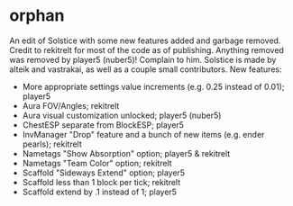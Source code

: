# orphan
An edit of Solstice with some new features added and garbage removed. Credit to rekitrelt for most of the code as of publishing.
Anything removed was removed by player5 (nuber5)! Complain to him.
Solstice is made by alteik and vastrakai, as well as a couple small contributors.
New features:
- More appropriate settings value increments (e.g. 0.25 instead of 0.01); player5
- Aura FOV/Angles; rekitrelt
- Aura visual customization unlocked; player5 (nuber5)
- ChestESP separate from BlockESP; player5 
- InvManager "Drop" feature and a bunch of new items (e.g. ender pearls); rekitrelt
- Nametags "Show Absorption" option; player5 & rekitrelt
- Nametags "Team Color" option; rekitrelt
- Scaffold "Sideways Extend" option; player5
- Scaffold less than 1 block per tick; rekitrelt
- Scaffold extend by .1 instead of 1; player5
